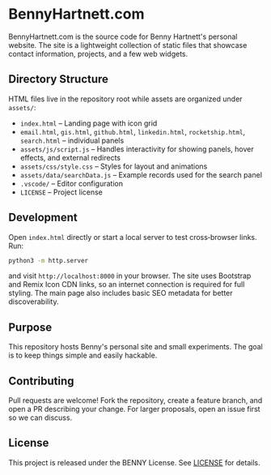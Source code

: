 # BennyHartnett.com

BennyHartnett.com is the source code for Benny Hartnett's personal website. The site is a lightweight collection of static files that showcase contact information, projects, and a few web widgets.

## Directory Structure
HTML files live in the repository root while assets are organized under `assets/`:

- `index.html` – Landing page with icon grid
- `email.html`, `gis.html`, `github.html`, `linkedin.html`, `rocketship.html`, `search.html` – individual panels
- `assets/js/script.js` – Handles interactivity for showing panels, hover effects, and external redirects
- `assets/css/style.css` – Styles for layout and animations
- `assets/data/searchData.js` – Example records used for the search panel
- `.vscode/` – Editor configuration
- `LICENSE` – Project license

## Development
Open `index.html` directly or start a local server to test cross‑browser links. Run:

```bash
python3 -m http.server
```

and visit `http://localhost:8000` in your browser. The site uses Bootstrap and Remix Icon CDN links, so an internet connection is required for full styling. The main page also includes basic SEO metadata for better discoverability.

## Purpose
This repository hosts Benny's personal site and small experiments. The goal is to keep things simple and easily hackable.

## Contributing
Pull requests are welcome! Fork the repository, create a feature branch, and open a PR describing your change. For larger proposals, open an issue first so we can discuss.

 
## License
This project is released under the BENNY License. See [LICENSE](LICENSE) for details.
 
 
